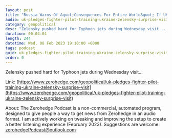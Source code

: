 ```yaml
---
layout: post
title: "Russia Warns Of &quot;Consequences For Entire World&quot; If UK Sends Jets To Ukraine"
audio: uk-pledges-fighter-pilot-training-ukraine-zelensky-surprise-visit-1
category: geopolitical
desc: "Zelensky pushed hard for Typhoon jets during Wednesday visit... "
duration: 00:04:04
length: 244
datetime: Wed, 08 Feb 2023 19:10:00 +0000
tags: podcast
guid: uk-pledges-fighter-pilot-training-ukraine-zelensky-surprise-visit-0
order: 0
---
```

Zelensky pushed hard for Typhoon jets during Wednesday visit... 

Link: [https://www.zerohedge.com/geopolitical/uk-pledges-fighter-pilot-training-ukraine-zelensky-surprise-visit](https://www.zerohedge.com/geopolitical/uk-pledges-fighter-pilot-training-ukraine-zelensky-surprise-visit)

About: The Zerohedge Podcast is a non-commercial, automated program, designed to give people a way to get news from Zerohedge in an audio format.  I am actively working on tweaking and improving the setup to create a better listening experience (February 2023).  Suggestions are welcome: [zerohedgePodcast@outlook.com](mailto:zerohedgePodcast@outlook.com)